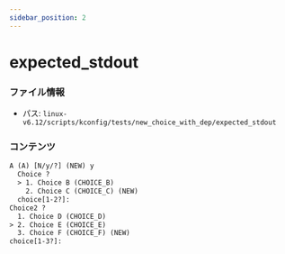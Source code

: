 ```yaml
---
sidebar_position: 2
---
```

# expected_stdout

### ファイル情報

- パス: `linux-v6.12/scripts/kconfig/tests/new_choice_with_dep/expected_stdout`

### コンテンツ

```txt
A (A) [N/y/?] (NEW) y
  Choice ?
  > 1. Choice B (CHOICE_B)
    2. Choice C (CHOICE_C) (NEW)
  choice[1-2?]: 
Choice2 ?
  1. Choice D (CHOICE_D)
> 2. Choice E (CHOICE_E)
  3. Choice F (CHOICE_F) (NEW)
choice[1-3?]: 

```
